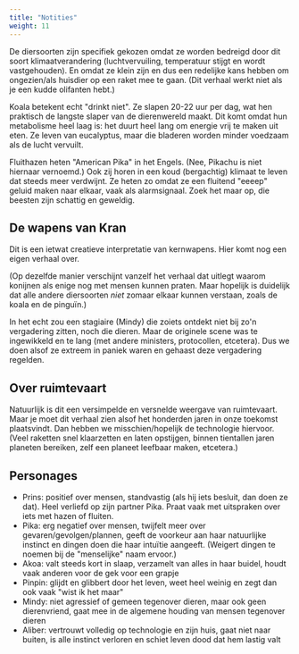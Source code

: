 ```yaml
---
title: "Notities"
weight: 11
---
```


De diersoorten zijn specifiek gekozen omdat ze worden bedreigd door dit soort klimaatverandering (luchtvervuiling, temperatuur stijgt en wordt vastgehouden). En omdat ze klein zijn en dus een redelijke kans hebben om ongezien/als huisdier op een raket mee te gaan. (Dit verhaal werkt niet als je een kudde olifanten hebt.)

Koala betekent echt "drinkt niet". Ze slapen 20-22 uur per dag, wat hen praktisch de langste slaper van de dierenwereld maakt. Dit komt omdat hun metabolisme heel laag is: het duurt heel lang om energie vrij te maken uit eten. Ze leven van eucalyptus, maar die bladeren worden minder voedzaam als de lucht vervuilt.

Fluithazen heten "American Pika" in het Engels. (Nee, Pikachu is niet hiernaar vernoemd.) Ook zij horen in een koud (bergachtig) klimaat te leven dat steeds meer verdwijnt. Ze heten zo omdat ze een fluitend "eeeep" geluid maken naar elkaar, vaak als alarmsignaal. Zoek het maar op, die beesten zijn schattig en geweldig.

## De wapens van Kran

Dit is een ietwat creatieve interpretatie van kernwapens. Hier komt nog een eigen verhaal over.

(Op dezelfde manier verschijnt vanzelf het verhaal dat uitlegt waarom konijnen als enige nog met mensen kunnen praten. Maar hopelijk is duidelijk dat alle andere diersoorten _niet_ zomaar elkaar kunnen verstaan, zoals de koala en de pinguïn.)

In het echt zou een stagiaire (Mindy) die zoiets ontdekt niet bij zo'n vergadering zitten, noch die dieren. Maar de originele scene was te ingewikkeld en te lang (met andere ministers, protocollen, etcetera). Dus we doen alsof ze extreem in paniek waren en gehaast deze vergadering regelden.

## Over ruimtevaart

Natuurlijk is dit een versimpelde en versnelde weergave van ruimtevaart. Maar je moet dit verhaal zien alsof het honderden jaren in onze toekomst plaatsvindt. Dan hebben we misschien/hopelijk de technologie hiervoor. (Veel raketten snel klaarzetten en laten opstijgen, binnen tientallen jaren planeten bereiken, zelf een planeet leefbaar maken, etcetera.)

## Personages

* Prins: positief over mensen, standvastig (als hij iets besluit, dan doen ze dat). Heel verliefd op zijn partner Pika. Praat vaak met uitspraken over iets met hazen of fluiten.
* Pika: erg negatief over mensen, twijfelt meer over gevaren/gevolgen/plannen, geeft de voorkeur aan haar natuurlijke instinct en dingen doen die haar intuïtie aangeeft. (Weigert dingen te noemen bij de "menselijke" naam ervoor.)
* Akoa: valt steeds kort in slaap, verzamelt van alles in haar buidel, houdt vaak anderen voor de gek voor een grapje
* Pinpin: glijdt en glibbert door het leven, weet heel weinig en zegt dan ook vaak "wist ik het maar"
* Mindy: niet agressief of gemeen tegenover dieren, maar ook geen dierenvriend, gaat mee in de algemene houding van mensen tegenover dieren
* Aliber: vertrouwt volledig op technologie en zijn huis, gaat niet naar buiten, is alle instinct verloren en schiet leven dood dat hem lastig valt